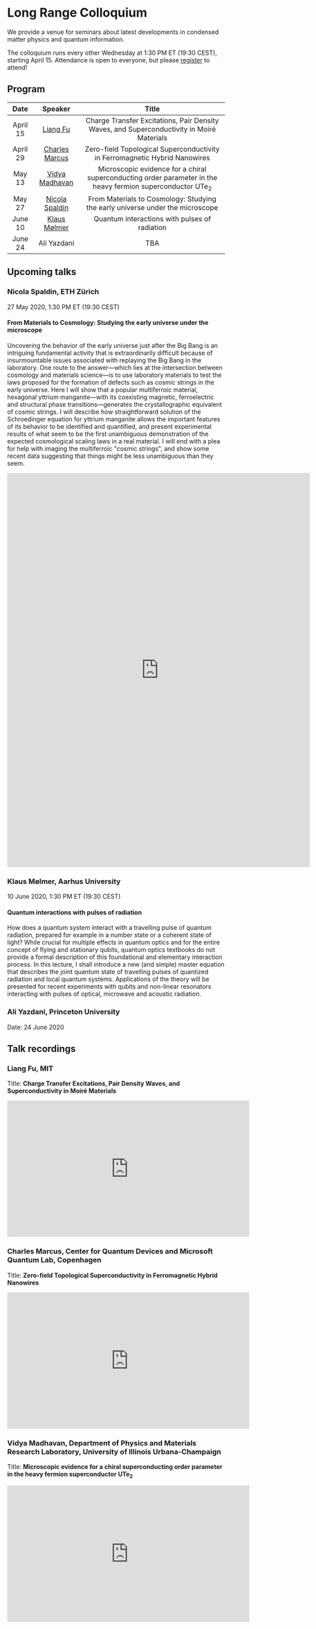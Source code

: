 # Long Range Colloquium

We provide a venue for seminars about latest developments in condensed matter physics and quantum information.

The colloquium runs every other Wednesday at 1:30 PM ET (19:30 CEST), starting April 15.
Attendance is open to everyone, but please [register](#nicola-spaldin-eth-zürich) to attend!

## Program

|   Date   |     Speaker    | Title |
|:---------:|:--------------:|:-----:|
| April 15  | [Liang Fu](#liang-fu-mit) | Charge Transfer Excitations, Pair Density Waves, and Superconductivity in Moiré Materials |
| April 29  | [Charles Marcus](#charles-marcus-center-for-quantum-devices-and-microsoft-quantum-lab-copenhagen) |  Zero-field Topological Superconductivity in Ferromagnetic Hybrid Nanowires  |
|  May 13  | [Vidya Madhavan](#vidya-madhavan-department-of-physics-and-materials-research-laboratory-university-of-illinois-urbana-champaign) |  Microscopic evidence for a chiral superconducting order parameter in the heavy fermion superconductor $\textrm{UTe}_2$  |
|  May 27  | [Nicola Spaldin](#nicola-spaldin-eth-zürich) |  From Materials to Cosmology: Studying the early universe under the microscope  |
|  June 10 | [Klaus Mølmer](#klaus-mølmer-aarhus-university) |  Quantum interactions with pulses of radiation  |
|  June 24  | Ali Yazdani |  TBA  |

## Upcoming talks

### Nicola Spaldin, ETH Zürich

27 May 2020, 1:30 PM ET (19:30 CEST)

#### From Materials to Cosmology: Studying the early universe under the microscope

Uncovering the behavior of the early universe just after the Big Bang is an intriguing fundamental activity that is extraordinarily difficult because of insurmountable issues associated with replaying the Big Bang in the laboratory.  One route to the answer—which lies at the intersection between cosmology and materials science—is to use laboratory materials to test the laws proposed for the formation of defects such as cosmic strings in the early universe. Here I will show that a popular multiferroic material, hexagonal yttrium manganite—with its coexisting magnetic, ferroelectric and structural phase transitions—generates the crystallographic equivalent of cosmic strings. I will describe how straightforward solution of the Schroedinger equation for yttrium manganite allows the important features of its behavior to be identified and quantified, and present experimental results of what seem to be the first unambiguous demonstration of the expected cosmological scaling laws in a real material. I will end with a plea for help with imaging the multiferroic "cosmic strings", and show some recent data suggesting that things might be less unambiguous than they seem.

<iframe src="https://iu.zoom.us/meeting/register/tJIpcumtqTopG9eOU7klVhgabkyDYg3NHts6" width="700" height="910" frameborder="0" marginheight="0" marginwidth="0" style="overflow-x:hidden" scrolling=no>Loading…</iframe>

### Klaus Mølmer, Aarhus University

10 June 2020, 1:30 PM ET (19:30 CEST)

#### Quantum interactions with pulses of radiation

How does a quantum system interact with a travelling pulse of quantum radiation, prepared for example in a number state or a coherent state of light? While crucial for multiple effects in quantum optics and for the entire concept of flying and stationary qubits, quantum optics textbooks do not provide a formal description of this foundational and elementary interaction process.  In this lecture, I shall introduce a new (and simple) master equation that describes the joint quantum state of travelling pulses of quantized radiation and local quantum systems. Applications of the theory will be presented for recent experiments with qubits and non-linear resonators interacting with pulses of optical, microwave and acoustic radiation.

### Ali Yazdani, Princeton University

Date: 24 June 2020

## Talk recordings

### Liang Fu, MIT

Title: **Charge Transfer Excitations, Pair Density Waves, and Superconductivity in Moiré Materials**

<iframe width="560" height="315" src="https://www.youtube-nocookie.com/embed/PYYgBBIerYQ" frameborder="0" allow="accelerometer; autoplay; encrypted-media; gyroscope; picture-in-picture" allowfullscreen></iframe>

### Charles Marcus, Center for Quantum Devices and Microsoft Quantum Lab, Copenhagen

Title: **Zero-field Topological Superconductivity in Ferromagnetic Hybrid Nanowires**

<iframe width="560" height="315" src="https://www.youtube-nocookie.com/embed/X5i3_E9ZRiw" frameborder="0" allow="accelerometer; autoplay; encrypted-media; gyroscope; picture-in-picture" allowfullscreen></iframe>

### Vidya Madhavan, Department of Physics and Materials Research Laboratory, University of Illinois Urbana-Champaign

Title: **Microscopic evidence for a chiral superconducting order parameter in the heavy fermion superconductor $\text{UTe}_2$**

<iframe width="560" height="315" src="https://www.youtube-nocookie.com/embed/xB8ZpfpkFq4" frameborder="0" allow="accelerometer; autoplay; encrypted-media; gyroscope; picture-in-picture" allowfullscreen></iframe>
